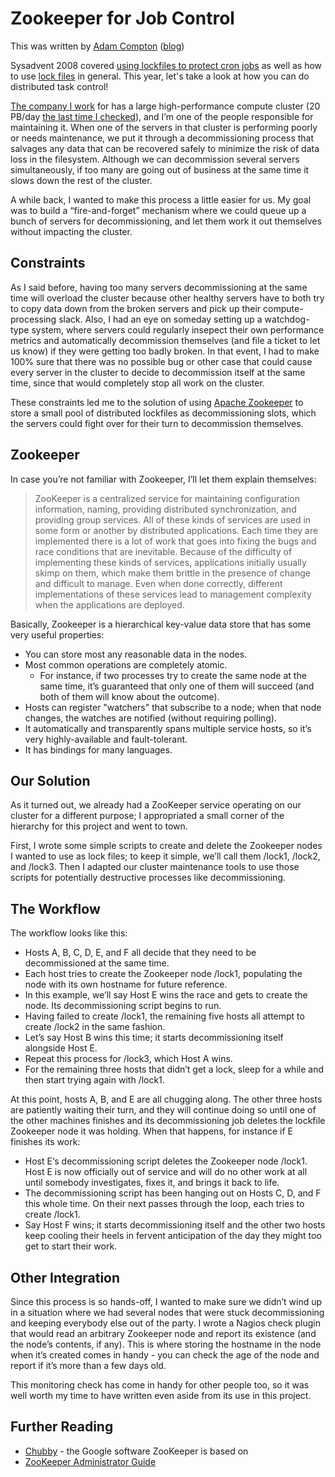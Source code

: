 # Zookeeper for Job Control

This was written by [Adam Compton](https://twitter.com/comptona)
([blog](http://ajcsystems.com/blog))

Sysadvent 2008 covered 
[using lockfiles to protect cron
jobs](http://sysadvent.blogspot.com/2009/12/cron-practices.html) as well as how to use
[lock
files](http://sysadvent.blogspot.com/2008/12/day-9-lock-file-practices.html) in
general. This year, let's take a look at how you can do distributed task
control!

[The company I work](https://www.quantcast.com/) for has a large
high-performance compute cluster (20 PB/day [the last time I
checked](https://www.quantcast.com/press/quantcast-file-system-qfs/)), and I’m
one of the people responsible for maintaining it. When one of the servers in
that cluster is performing poorly or needs maintenance, we put it through a
decommissioning process that salvages any data that can be recovered safely to
minimize the risk of data loss in the filesystem. Although we can decommission
several servers simultaneously, if too many are going out of business at the
same time it slows down the rest of the cluster.

A while back, I wanted to make this process a little easier for us. My goal was
to build a “fire-and-forget” mechanism where we could queue up a bunch of
servers for decommissioning, and let them work it out themselves without
impacting the cluster.

## Constraints

As I said before, having too many servers decommissioning at the same time will
overload the cluster because other healthy servers have to both try to copy
data down from the broken servers and pick up their compute-processing slack.
Also, I had an eye on someday setting up a watchdog-type system, where servers
could regularly insepect their own performance metrics and automatically
decommission themselves (and file a ticket to let us know) if they were getting
too badly broken. In that event, I had to make 100% sure that there was no
possible bug or other case that could cause every server in the cluster to
decide to decommission itself at the same time, since that would completely
stop all work on the cluster.

These constraints led me to the solution of using [Apache
Zookeeper](http://zookeeper.apache.org/) to store a small pool of distributed
lockfiles as decommissioning slots, which the servers could fight over for
their turn to decommission themselves.

## Zookeeper

In case you’re not familiar with Zookeeper, I’ll let them explain themselves:

> ZooKeeper is a centralized service for maintaining configuration information,
naming, providing distributed synchronization, and providing group services.
All of these kinds of services are used in some form or another by distributed
applications. Each time they are implemented there is a lot of work that goes
into fixing the bugs and race conditions that are inevitable. Because of the
difficulty of implementing these kinds of services, applications initially
usually skimp on them, which make them brittle in the presence of change and
difficult to manage. Even when done correctly, different implementations of
these services lead to management complexity when the applications are
deployed.

Basically, Zookeeper is a hierarchical key-value data store that has some very
useful properties:

* You can store most any reasonable data in the nodes.
* Most common operations are completely atomic.
  * For instance, if two processes try to create the same node at the same
    time, it’s guaranteed that only one of them will succeed (and both of them
    will know about the outcome).
* Hosts can register "watchers" that subscribe to a node; when that node
  changes, the watches are notified (without requiring polling).
* It automatically and transparently spans multiple service hosts, so it’s very
  highly-available and fault-tolerant.
* It has bindings for many languages.

## Our Solution

As it turned out, we already had a ZooKeeper service operating on our cluster
for a different purpose; I appropriated a small corner of the hierarchy for
this project and went to town.

First, I wrote some simple scripts to create and delete the Zookeeper nodes I wanted to use as lock files; to keep it simple, we’ll call them /lock1, /lock2, and /lock3. Then I adapted our cluster maintenance tools to use those scripts for potentially destructive processes like decommissioning.

## The Workflow

The workflow looks like this:

* Hosts A, B, C, D, E, and F all decide that they need to be decommissioned at
  the same time.
* Each host tries to create the Zookeeper node /lock1, populating the node with
  its own hostname for future reference.
* In this example, we’ll say Host E wins the race and gets to create the node.
  Its decommissioning script begins to run.
* Having failed to create /lock1, the remaining five hosts all attempt to
  create /lock2 in the same fashion.
* Let’s say Host B wins this time; it starts decommissioning itself alongside
  Host E.
* Repeat this process for /lock3, which Host A wins.
* For the remaining three hosts that didn’t get a lock, sleep for a while and
  then start trying again with /lock1.

At this point, hosts A, B, and E are all chugging along. The other three hosts
are patiently waiting their turn, and they will continue doing so until one of
the other machines finishes and its decommissioning job deletes the lockfile
Zookeeper node it was holding. When that happens, for instance if E finishes
its work:

* Host E‘s decommissioning script deletes the Zookeeper node /lock1. Host E is
  now officially out of service and will do no other work at all until somebody
  investigates, fixes it, and brings it back to life.
* The decommissioning script has been hanging out on Hosts C, D, and F this
  whole time. On their next passes through the loop, each tries to create
  /lock1.
* Say Host F wins; it starts decommissioning itself and the other two hosts
  keep cooling their heels in fervent anticipation of the day they might too
  get to start their work.

## Other Integration

Since this process is so hands-off, I wanted to make sure we didn’t wind up in
a situation where we had several nodes that were stuck decommissioning and
keeping everybody else out of the party. I wrote a Nagios check plugin that
would read an arbitrary Zookeeper node and report its existence (and the node’s
contents, if any). This is where storing the hostname in the node when it’s
created comes in handy - you can check the age of the node and report if it’s
more than a few days old.

This monitoring check has come in handy for other people too, so it was well
worth my time to have written even aside from its use in this project.

## Further Reading

* [Chubby](http://static.googleusercontent.com/external_content/untrusted_dlcp/research.google.com/en/us/archive/chubby-osdi06.pdf) - the Google software ZooKeeper is based on
* [ZooKeeper Administrator Guide](http://zookeeper.apache.org/doc/r3.4.5/zookeeperAdmin.html)
